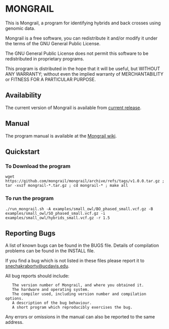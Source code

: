 # MONGRAIL

This is Mongrail, a program for identifying hybrids and back crosses using genomic data.

Mongrail is a free software, you can redistribute it and/or modify it under the terms of the GNU General Public License.

The GNU General Public License does not permit this software to be redistributed in proprietary programs.

This program is distributed in the hope that it will be useful, but WITHOUT ANY WARRANTY; without even the implied warranty of MERCHANTABILITY or FITNESS FOR A PARTICULAR PURPOSE.

## Availability

The current version of Mongrail is available from [current release](https://github.com/mongrail/mongrail/archive/refs/tags/v1.0.0.tar.gz).

## Manual

The program manual is available at the [Mongrail wiki](https://github.com/mongrail/mongrail/wiki).

## Quickstart

### To Download the program

```
wget https://github.com/mongrail/mongrail/archive/refs/tags/v1.0.0.tar.gz ; tar -xvzf mongrail-*.tar.gz ; cd mongrail-* ; make all

```

### To run the program

```
./run_mongrail.sh -A examples/small_owl/BO_phased_small.vcf.gz -B examples/small_owl/SO_phased_small.vcf.gz -i examples/small_owl/hybrids_small.vcf.gz -r 1.5

```

## Reporting Bugs

A list of known bugs can be found in the BUGS file. Details of compilation problems can be found in the INSTALL file.

If you find a bug which is not listed in these files please report it to snechakraborty@ucdavis.edu.

All bug reports should include:

```
   The version number of Mongrail, and where you obtained it.
   The hardware and operating system.
   The compiler used, including version number and compilation options.
   A description of the bug behaviour.
   A short program which reproducibly exercises the bug.

```

Any errors or omissions in the manual can also be reported to the same address.
